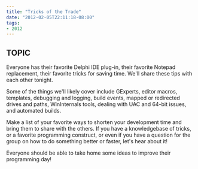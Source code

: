 ```yaml
---
title: "Tricks of the Trade"
date: "2012-02-05T22:11:18-08:00"
tags:
- 2012
---
```


## TOPIC ##

Everyone has their favorite Delphi IDE plug-in, their favorite Notepad replacement, their favorite tricks for saving time.  We'll share these tips with each other tonight.

Some of the things we'll likely cover include GExperts, editor macros, templates, debugging and logging, build events, mapped or redirected drives and paths, WinInternals tools, dealing with UAC and 64-bit issues, and automated builds.

Make a list of your favorite ways to shorten your development time and bring them to share with the others.  If you have a knowledgebase of tricks, or a favorite programming construct, or even if you have a question for the group on how to do something better or faster, let's hear about it!

Everyone should be able to take home some ideas to improve their programming day!
